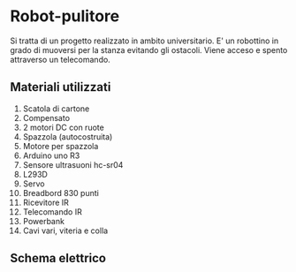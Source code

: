 # Robot-pulitore
Si tratta di un progetto realizzato in ambito universitario.
E' un robottino in grado di muoversi per la stanza evitando gli ostacoli. Viene acceso e spento attraverso un telecomando.

## Materiali utilizzati
1. Scatola di cartone
2. Compensato
3. 2 motori DC con ruote
4. Spazzola (autocostruita)
5. Motore per spazzola
6. Arduino uno R3
7. Sensore ultrasuoni hc-sr04
9. L293D
11. Servo
12. Breadbord 830 punti
13. Ricevitore IR
14. Telecomando IR
15. Powerbank
16. Cavi vari, viteria e colla

## Schema elettrico
